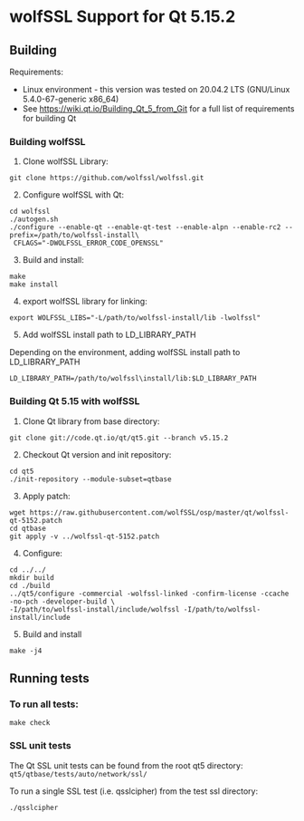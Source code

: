 # wolfSSL Support for Qt 5.15.2
## Building
Requirements:
* Linux environment - this version was tested on 20.04.2 LTS (GNU/Linux 5.4.0-67-generic x86_64)
* See https://wiki.qt.io/Building_Qt_5_from_Git for a full list of requirements for building Qt

### Building wolfSSL
1. Clone wolfSSL Library:
```
git clone https://github.com/wolfssl/wolfssl.git
```
2. Configure wolfSSL with Qt:
```
cd wolfssl
./autogen.sh
./configure --enable-qt --enable-qt-test --enable-alpn --enable-rc2 --prefix=/path/to/wolfssl-install\
 CFLAGS="-DWOLFSSL_ERROR_CODE_OPENSSL"
```
3. Build and install:
```
make
make install
```
4. export wolfSSL library for linking:
```
export WOLFSSL_LIBS="-L/path/to/wolfssl-install/lib -lwolfssl"
```

5. Add wolfSSL install path to LD_LIBRARY_PATH

Depending on the environment, adding wolfSSL install path to LD_LIBRARY_PATH
```
LD_LIBRARY_PATH=/path/to/wolfssl\install/lib:$LD_LIBRARY_PATH
```

### Building Qt 5.15 with wolfSSL

1. Clone Qt library from base directory:
```
git clone git://code.qt.io/qt/qt5.git --branch v5.15.2 
```

2. Checkout Qt version and init repository:
```
cd qt5
./init-repository --module-subset=qtbase
```

3. Apply patch:
```
wget https://raw.githubusercontent.com/wolfSSL/osp/master/qt/wolfssl-qt-5152.patch
cd qtbase
git apply -v ../wolfssl-qt-5152.patch
```

4. Configure:
```
cd ../../
mkdir build
cd ./build
../qt5/configure -commercial -wolfssl-linked -confirm-license -ccache -no-pch -developer-build \
-I/path/to/wolfssl-install/include/wolfssl -I/path/to/wolfssl-install/include
```

5. Build and install
```
make -j4
```

## Running tests

### To run all tests:
```
make check
```

### SSL unit tests

The Qt SSL unit tests can be found from the root qt5 directory: `qt5/qtbase/tests/auto/network/ssl/`

To run a single SSL test (i.e. qsslcipher) from the test ssl directory:
```
./qsslcipher
```
